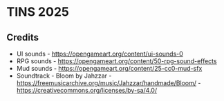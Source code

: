 # TINS 2025

## Credits
 * UI sounds - https://opengameart.org/content/ui-sounds-0
 * RPG sounds - https://opengameart.org/content/50-rpg-sound-effects
 * Mud sounds - https://opengameart.org/content/25-cc0-mud-sfx
 * Soundtrack - Bloom by Jahzzar - https://freemusicarchive.org/music/Jahzzar/handmade/Bloom/ - https://creativecommons.org/licenses/by-sa/4.0/
